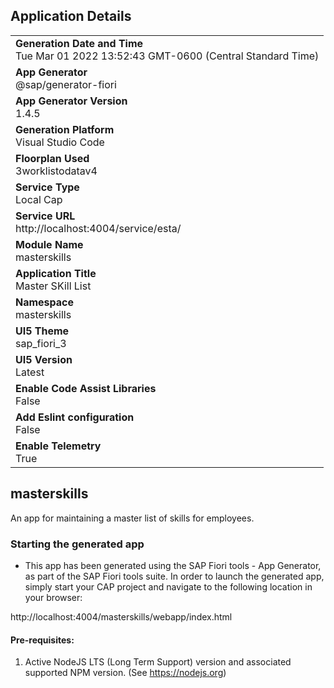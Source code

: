 ## Application Details
|               |
| ------------- |
|**Generation Date and Time**<br>Tue Mar 01 2022 13:52:43 GMT-0600 (Central Standard Time)|
|**App Generator**<br>@sap/generator-fiori|
|**App Generator Version**<br>1.4.5|
|**Generation Platform**<br>Visual Studio Code|
|**Floorplan Used**<br>3worklistodatav4|
|**Service Type**<br>Local Cap|
|**Service URL**<br>http://localhost:4004/service/esta/
|**Module Name**<br>masterskills|
|**Application Title**<br>Master SKill List|
|**Namespace**<br>masterskills|
|**UI5 Theme**<br>sap_fiori_3|
|**UI5 Version**<br>Latest|
|**Enable Code Assist Libraries**<br>False|
|**Add Eslint configuration**<br>False|
|**Enable Telemetry**<br>True|

## masterskills

An app for maintaining a master list of skills for employees.

### Starting the generated app

-   This app has been generated using the SAP Fiori tools - App Generator, as part of the SAP Fiori tools suite.  In order to launch the generated app, simply start your CAP project and navigate to the following location in your browser:

http://localhost:4004/masterskills/webapp/index.html

#### Pre-requisites:

1. Active NodeJS LTS (Long Term Support) version and associated supported NPM version.  (See https://nodejs.org)


